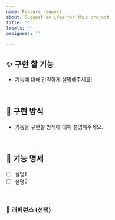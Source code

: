 ```yaml
---
name: Feature request
about: Suggest an idea for this project
title: ''
labels: ''
assignees: ''

---
```


## ✨ 구현 할 기능

- 기능에 대해 간략하게 설명해주세요!

<br>

## 📢 구현 방식

- 기능을 구현할 방식에 대해 설명해주세요. 

<br>

## 📑 기능 명세

- [ ] 설명1
- [ ] 설명2

<br>

### 📕 래퍼런스 (선택)
